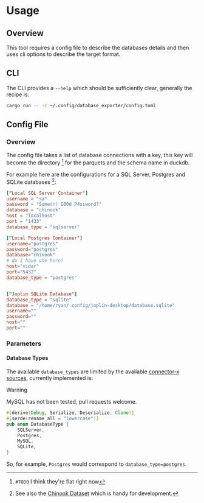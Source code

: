 # Usage

## Overview

This tool requires a config file to describe the databases details and then uses cli options to describe the target format.

## CLI

The CLI provides a `--help` which should be sufficiently clear, generally the recipe is:

```sh
cargo run -- -c ~/.config/database_exporter/config.toml
```

## Config File
### Overview

The config file takes a list of database connections with a key, this key will become the directory [^1738542073] for the parquets and the schema name in duckdb.

[^1738542073]: `#TODO` I think they're flat right now

For example here are the configurations for a SQL Server, Postgres and SQLite databases [^1738542163]:

[^1738542163]: See also the [Chinook Dataset](https://github.com/lerocha/chinook-database) which is handy for development.

```toml
["Local SQL Server Container"]
username = "sa"
password = "Some(!) G00d P4ssword?"
database = "chinook"
host = "localhost"
port = "1433"
database_type = "sqlserver"

["Local Postgres Container"]
username="postgres"
password="postgres"
database="chinook"
# do I have one here?
host="vidar"
port="5432"
database_type = "postgres"


["Joplin SQLite Database"]
database_type = "sqlite"
database = "/home/ryan/.config/joplin-desktop/database.sqlite"
username=""
password=""
host=""
port=""
```

### Parameters
#### Database Types

The available `database_types` are limited by the available [connector-x sources](https://github.com/sfu-db/connector-x?tab=readme-ov-file#sources), currently implemented is:

> [!WARNING]
> MySQL has not been tested, pull requests welcome.

```rust
#[derive(Debug, Serialize, Deserialize, Clone)]
#[serde(rename_all = "lowercase")]
pub enum DatabaseType {
    SQLServer,
    Postgres,
    MySQL,
    SQLite,
}
```

So, for example, `Postgres` would correspond to `database_type=postgres`.
